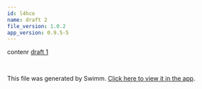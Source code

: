 ```yaml
---
id: l4hco
name: draft 2
file_version: 1.0.2
app_version: 0.9.5-5
---
```


contenr [draft 1](draft-1.hik3d.sw.md)





<br/>

This file was generated by Swimm. [Click here to view it in the app](http://localhost:5000/repos/Z2l0aHViJTNBJTNBYXplcm90aGNvcmUtd290bGslM0ElM0FtYW96U3dpbW0=/docs/l4hco).